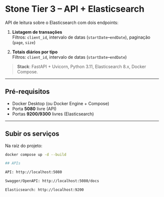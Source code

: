 # Stone Tier 3 – API + Elasticsearch

API de leitura sobre o Elasticsearch com dois endpoints:

1. **Listagem de transações**  
   Filtros: `client_id`, intervalo de datas (`startDate`–`endDate`), paginação (`page`, `size`)

2. **Totais diários por tipo**  
   Filtros: `client_id`, intervalo de datas (`startDate`–`endDate`)

> **Stack**: FastAPI + Uvicorn, Python 3.11, Elasticsearch 8.x, Docker Compose.

---

## Pré-requisitos

- Docker Desktop (ou Docker Engine + Compose)
- Porta **5080** livre (API)
- Portas **9200/9300** livres (Elasticsearch)

---

## Subir os serviços

Na raiz do projeto:

```bash
docker compose up -d --build

## APIs

API: http://localhost:5080

Swagger/OpenAPI: http://localhost:5080/docs

Elasticsearch: http://localhost:9200
